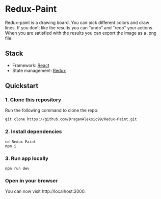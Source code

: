 # Redux-Paint

Redux-paint is a drawing board. You can pick different colors and draw lines. If you don’t like the results you can “undo” and "redo" your actions. When you are satisfied with the results you can export the image as a .png file.

## Stack

- Framework: [React](https://react.dev/)
- State management: [Redux](https://redux.js.org/)

## Quickstart

### 1. Clone this repository

Run the following command to clone the repo:

```
git clone https://github.com/DraganAleksic99/Redux-Paint.git
```

### 2. Install dependencies

```
cd Redux-Paint
npm i
```

### 3. Run app locally

```
npm run dev
```

### Open in your browser

You can now visit http://localhost:3000.
